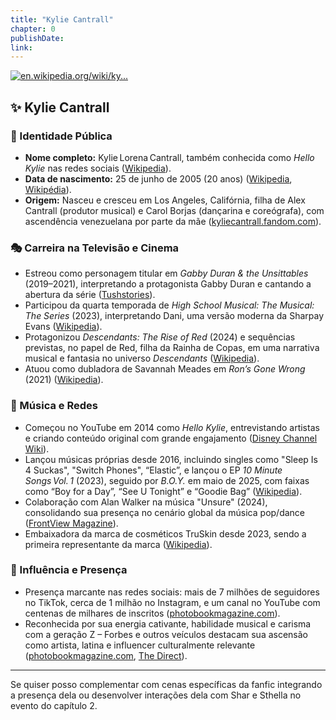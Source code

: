```yaml
---
title: "Kylie Cantrall"
chapter: 0
publishDate: 
link: 
---
```


[![en.wikipedia.org/wiki/ky...](https://images.openai.com/thumbnails/url/K-lolXicu1mUUVJSUGylr5-al1xUWVCSmqJbkpRnoJdeXJJYkpmsl5yfq5-Zm5ieWmxfaAuUsXL0S7F0Tw4MTIwIKTZxz_NNcg_IdTdyLcmtzHbWdTVM0TUwdg4pzot3zAoLz0v3KCv1ig8rLs7LDjWrNA9y8StTKwYAu70pNA)](https://en.wikipedia.org/wiki/Kylie_Cantrall)

## **✨ Kylie Cantrall**

### **📌 Identidade Pública**

* **Nome completo:** Kylie Lorena Cantrall, também conhecida como *Hello Kylie* nas redes sociais ([Wikipedia][1]).
* **Data de nascimento:** 25 de junho de 2005 (20 anos) ([Wikipedia][1], [Wikipédia][2]).
* **Origem:** Nasceu e cresceu em Los Angeles, Califórnia, filha de Alex Cantrall (produtor musical) e Carol Borjas (dançarina e coreógrafa), com ascendência venezuelana por parte da mãe ([kyliecantrall.fandom.com][3]).

### **🎭 Carreira na Televisão e Cinema**

* Estreou como personagem titular em *Gabby Duran & the Unsittables* (2019–2021), interpretando a protagonista Gabby Duran e cantando a abertura da série ([Tushstories][4]).
* Participou da quarta temporada de *High School Musical: The Musical: The Series* (2023), interpretando Dani, uma versão moderna da Sharpay Evans ([Wikipedia][1]).
* Protagonizou *Descendants: The Rise of Red* (2024) e sequências previstas, no papel de Red, filha da Rainha de Copas, em uma narrativa musical e fantasia no universo *Descendants* ([Wikipedia][1]).
* Atuou como dubladora de Savannah Meades em *Ron’s Gone Wrong* (2021) ([Wikipedia][1]).

### **🎵 Música e Redes**

* Começou no YouTube em 2014 como *Hello Kylie*, entrevistando artistas e criando conteúdo original com grande engajamento ([Disney Channel Wiki][5]).
* Lançou músicas próprias desde 2016, incluindo singles como "Sleep Is 4 Suckas", "Switch Phones", “Elastic”, e lançou o EP *10 Minute Songs Vol. 1* (2023), seguido por *B.O.Y.* em maio de 2025, com faixas como “Boy for a Day”, “See U Tonight” e “Goodie Bag” ([Wikipedia][1]).
* Colaboração com Alan Walker na música "Unsure" (2024), consolidando sua presença no cenário global da música pop/dance ([FrontView Magazine][6]).
* Embaixadora da marca de cosméticos TruSkin desde 2023, sendo a primeira representante da marca ([Wikipedia][7]).

### **🌟 Influência e Presença**

* Presença marcante nas redes sociais: mais de 7 milhões de seguidores no TikTok, cerca de 1 milhão no Instagram, e um canal no YouTube com centenas de milhares de inscritos ([photobookmagazine.com][8]).
* Reconhecida por sua energia cativante, habilidade musical e carisma com a geração Z – Forbes e outros veículos destacam sua ascensão como artista, latina e influencer culturalmente relevante ([photobookmagazine.com][8], [The Direct][9]).

---

Se quiser posso complementar com cenas específicas da fanfic integrando a presença dela ou desenvolver interações dela com Shar e Sthella no evento do capítulo 2.

[1]: https://en.wikipedia.org/wiki/Kylie_Cantrall?utm_source=chatgpt.com "Kylie Cantrall"
[2]: https://pt.wikipedia.org/wiki/Kylie_Cantrall?utm_source=chatgpt.com "Kylie Cantrall"
[3]: https://kyliecantrall.fandom.com/wiki/Kylie_Cantrall?utm_source=chatgpt.com "Kylie Cantrall | Kylie Cantrall Wiki | Fandom"
[4]: https://tushstories.com/kylie-cantrall-biography/?utm_source=chatgpt.com "Kylie Cantrall: The Multi-Talented Star Taking Over Screens and Streams"
[5]: https://disneychannel.fandom.com/wiki/Kylie_Cantrall?utm_source=chatgpt.com "Kylie Cantrall | Disney Channel Wiki | Fandom"
[6]: https://www.frontview-magazine.be/en/news/famed-hitmaker-alan-walker-partners-with-kylie-cantrall-on-vocal-dance-pop-anthem-unsure?utm_source=chatgpt.com "Famed Hitmaker Alan Walker Partners With Kylie Cantrall On Vocal Dance Pop Anthem ‘Unsure’ | FrontView Magazine"
[7]: https://es.wikipedia.org/wiki/Kylie_Cantrall?utm_source=chatgpt.com "Kylie Cantrall"
[8]: https://www.photobookmagazine.com/features/kylie-cantrall-currently-seen-in-descendants-the-rise-of-red?utm_source=chatgpt.com "Kylie Cantrall Currently Seen in Descendants: The Rise of Red — PhotoBook Magazine"
[9]: https://thedirect.com/article/kylie-cantrall-descendants-red-actress?utm_source=chatgpt.com "Who Is Kylie Cantrall? 5 Things to Know About Descendants' Red Actress"
